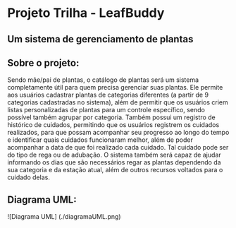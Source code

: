 # Projeto Trilha - LeafBuddy
## Um sistema de gerenciamento de plantas

## Sobre o projeto:
Sendo mãe/pai de plantas, o catálogo de plantas será um sistema completamente útil para quem precisa gerenciar suas plantas. Ele permite aos usuários cadastrar plantas de categorias diferentes (a partir de 9 categorias cadastradas no sistema), além de permitir que os usuários criem listas personalizadas de plantas para um controle específico, sendo possível também agrupar por categoria. Também possui um registro de histórico de cuidados, permitindo que os usuários registrem os cuidados realizados, para que possam acompanhar seu progresso ao longo do tempo e identificar quais cuidados funcionaram melhor, além de poder acompanhar a data de que foi realizado cada cuidado. Tal cuidado pode ser do tipo de rega ou de adubação. O sistema também será capaz de ajudar informando os dias que são necessários regar as plantas dependendo da sua categoria e da estação atual, além de outros recursos voltados para o cuidado delas. 

## Diagrama UML:
![Diagrama UML] (./diagramaUML.png)
